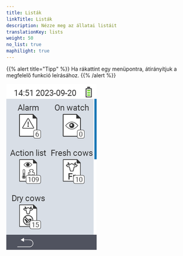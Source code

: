 ```yaml
---
title: Listák
linkTitle: Listák
description: Nézze meg az állatai listáit
translationKey: lists
weight: 50
no_list: true
maphilight: true
---
```

{{% alert title="Tipp" %}}
Ha rákattint egy menüpontra, átirányítjuk a megfelelő funkció leírásához.
{{% /alert %}}

<img src="images/lists.png" alt="VitalControl Új a farmon" title="Új a farmon" usemap="#workmap" class="maphilight" />

<map name="workmap">
  <area shape="rect" coords="3,40,116,160" alt="Riasztási lista" title="Nézze meg a riasztási listáját&#10;Egérkattintás: dokumentáció megnyitása" href="/hu/docs/lists/alarm/">
  <area shape="rect" coords="3,160,116,280" alt="Akciólista" title="Nézze meg az akciólistáját&#10;Egérkattintás: dokumentáció megnyitása" href="/hu/docs/lists/actions/">
  <area shape="rect" coords="3,280,116,399" alt="Száraz tehenek listája" title="Nézze meg a száraz tehenek listáját&#10;Egérkattintás: dokumentáció megnyitása" href="/hu/docs/lists/dry-cows/">

  <area shape="rect" coords="116,40,230,160" alt="Megfigyelési lista" title="Nézze meg a megfigyelési listáját&#10;Egérkattintás: dokumentáció megnyitása" href="/hu/docs/lists/on-watch/">
  <area shape="rect" coords="116,160,230,280" alt="Friss tehenek" title="Nézze meg a friss tehenek listáját&#10;Egérkattintás: dokumentáció megnyitása" href="/hu/docs/lists/fresh-cows/">

  <area shape="rect" coords="2,401,115,438" alt="Vissza" title="Ugrás egy szinttel vissza" href="/hu/docs/menu/mainmenu/">
</map>
